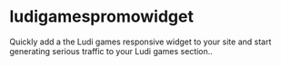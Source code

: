 # ludigamespromowidget
Quickly add a the Ludi games responsive widget to your site and start generating serious traffic to your Ludi games section..
